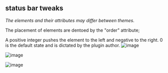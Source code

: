 ## status bar tweaks
*The elements and their attributes may differ between themes.*

The placement of elements are dentoed by the "order" attribute;

A positive integer pushes the element to the left and negative to the right. 0 is the default state and is dictated by the plugin author.
![image](https://user-images.githubusercontent.com/89298319/164197042-a85a5a81-b6af-4653-bd88-c1be14c3d6e3.png)

![image](https://user-images.githubusercontent.com/89298319/164196778-d2071949-0392-4752-b073-8dd43be8e216.png)

![image](https://user-images.githubusercontent.com/89298319/164196825-1a9eccd4-27b2-43dc-bfc1-ebf1298bc9e9.png)
